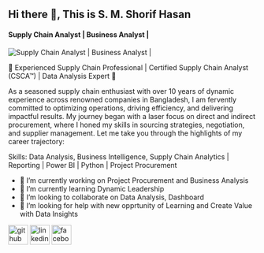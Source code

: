 ## Hi there 👋, This is S. M. Shorif Hasan
#### Supply Chain Analyst | Business Analyst |
![Supply Chain Analyst | Business Analyst |](https://media.licdn.com/dms/image/v2/C5616AQFGHTfSkPWXdg/profile-displaybackgroundimage-shrink_350_1400/profile-displaybackgroundimage-shrink_350_1400/0/1591940362295?e=1752105600&v=beta&t=vCThivHxXdJL70jMA2Nzsp4huPg5o6fulub3DcZf1KM)

🌟 Experienced Supply Chain Professional | Certified Supply Chain Analyst (CSCA™) | Data Analysis Expert 🌟

As a seasoned supply chain enthusiast with over 10 years of dynamic experience across renowned companies in Bangladesh, I am fervently committed to optimizing operations, driving efficiency, and delivering impactful results. My journey began with a laser focus on direct and indirect procurement, where I honed my skills in sourcing strategies, negotiation, and supplier management. Let me take you through the highlights of my career trajectory:

Skills: Data Analysis, Business Intelligence, Supply Chain Analytics | Reporting | Power BI | Python | Project Procurement

- 🔭 I’m currently working on Project Procurement and Business Analysis 
- 🌱 I’m currently learning Dynamic Leadership 
- 👯 I’m looking to collaborate on Data Analysis, Dashboard 
- 🤔 I’m looking for help with new opprtunity of Learning and Create Value with Data Insights 


[<img src='https://cdn.jsdelivr.net/npm/simple-icons@3.0.1/icons/github.svg' alt='github' height='40'>](https://github.com/shorif-businessanalyst)  [<img src='https://cdn.jsdelivr.net/npm/simple-icons@3.0.1/icons/linkedin.svg' alt='linkedin' height='40'>](https://www.linkedin.com/public-profile/settings?trk=d_flagship3_profile_self_view_public_profile//)  [<img src='https://cdn.jsdelivr.net/npm/simple-icons@3.0.1/icons/facebook.svg' alt='facebook' height='40'>](https://www.facebook.com/https://www.facebook.com/shorif.hasan.56/)  
